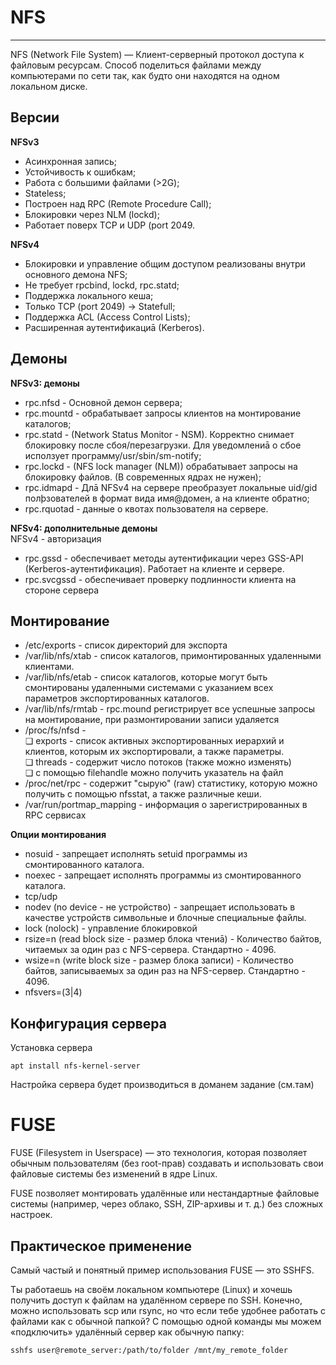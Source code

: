# NFS
_ _ _

NFS (Network File System) — Клиент-серверный протокол доступа к файловым ресурсам. Способ поделиться файлами между компьютерами по сети так, как будто они находятся на одном локальном диске. 
## Версии
**NFSv3**    
- Асинхронная запись;
- Устойчивость к ошибкам;
- Работа с большими файлами (>2G);
- Stateless;
- Построен над RPC (Remote Procedure Call);
- Блокировки через NLM (lockd);
- Работает поверх TCP и UDP (port 2049.

**NFSv4**     
- Блокировки и управление общим доступом реализованы внутри основного демона NFS;
- Не требует rpcbind, lockd, rpc.statd;
- Поддержка локального кеша;
- Только TCP (port 2049) -> Statefull;
- Поддержка ACL (Access Control Lists);
- Расширенная аутентификациā (Kerberos).

## Демоны
**NFSv3: демоны**    
- rpc.nfsd - Основной демон сервера;
- rpc.mountd - обрабатывает запросы клиентов на монтирование каталогов;
- rpc.statd - (Network Status Monitor - NSM). Корректно снимает блокировку после сбоя/перезагрузки. Для уведомлениā о сбое исползует программу/usr/sbin/sm-notify;
- rpc.lockd - (NFS lock manager (NLM)) обрабатывает запросы на блокировку файлов. (В современных ядрах не нужен);
- rpc.idmapd - Длā NFSv4 на сервере преобразует локальные uid/gid полþзователей в формат вида имя@домен, а на клиенте обратно;
- rpc.rquotad - данные о квотах пользователя на сервере.

**NFSv4: дополнительные демоны**     
NFSv4 - авторизация    
- rpc.gssd - обеспечивает методы аутентификации через GSS-API (Kerberos-аутентификация). Работает на клиенте и сервере.
- rpc.svcgssd - обеспечивает проверку подлинности клиента на стороне сервера

## Монтирование
- /etc/exports - список директорий для экспорта
- /var/lib/nfs/xtab - список каталогов, примонтированных удаленными клиентами.
- /var/lib/nfs/etab - список каталогов, которые могут быть смонтированы удаленными системами с указанием всех параметров экспортированных каталогов.
- /var/lib/nfs/rmtab - rpc.mound регистрирует все успешные запросы на монтирование, при размонтировании записи удаляется
- /proc/fs/nfsd -     
❏ exports - список активных экспортированных иерархий и клиентов, которым их экспортировали, а также параметры.    
❏ threads - содержит число потоков (также можно изменять)     
❏ с помощью filehandle можно получить указатель на файл     
- /proc/net/rpc - содержит "сырую" (raw) статистику, которую можно получить с помощью nfsstat, а также различные кеши.
- /var/run/portmap_mapping - информация о зарегистрированных в RPC сервисах

**Опции монтирования**     
- nosuid - запрещает исполнять setuid программы из смонтированного каталога.
- noexec - запрещает исполнять программы из смонтированного каталога.
- tcp/udp
- nodev (no device - не устройство) - запрещает использовать в качестве устройств символьные и блочные специальные файлы.
- lock (nolock) - управление блокировкой
- rsize=n (read block size - размер блока чтениā) - Количество байтов, читаемых за один раз с NFS-сервера. Стандартно - 4096.
- wsize=n (write block size - размер блока записи) - Количество байтов, записываемых за один раз на NFS-сервер. Стандартно - 4096.
- nfsvers=(3|4)     

## Конфигурация сервера
Установка сервера
```
apt install nfs-kernel-server
```
Настройка сервера будет производиться в доманем задание (см.там)

# FUSE
FUSE (Filesystem in Userspace) — это технология, которая позволяет обычным пользователям (без root-прав) создавать и использовать свои файловые системы без изменений в ядре Linux.  

FUSE позволяет монтировать удалённые или нестандартные файловые системы (например, через облако, SSH, ZIP-архивы и т. д.) без сложных настроек.  

## Практическое применение
Самый частый и понятный пример использования FUSE — это SSHFS.     

Ты работаешь на своём локальном компьютере (Linux) и хочешь получить доступ к файлам на удалённом сервере по SSH. Конечно, можно использовать scp или rsync, но что если тебе удобнее работать с файлами как с обычной папкой?
С помощью одной команды мы можем «подключить» удалённый сервер как обычную папку:
```
sshfs user@remote_server:/path/to/folder /mnt/my_remote_folder
```
